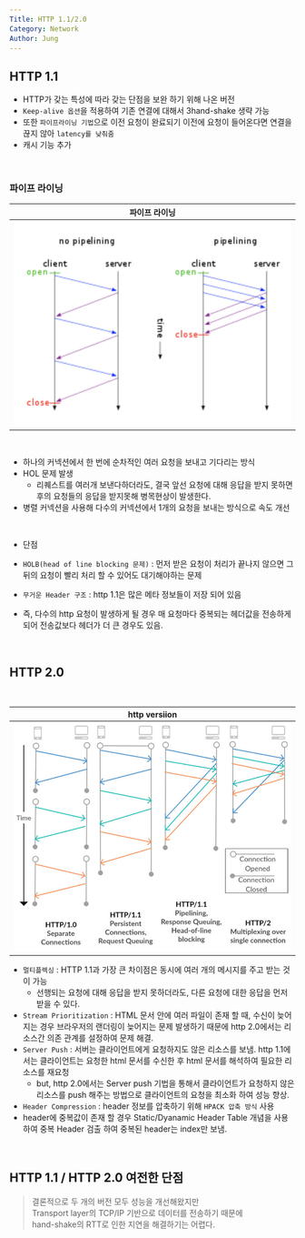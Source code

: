 ```yaml
---
Title: HTTP 1.1/2.0
Category: Network
Author: Jung
---
```


## HTTP 1.1

- HTTP가 갖는 특성에 따라 갖는 단점을 보완 하기 위해 나온 버전
- `Keep-alive 옵션`을 적용하여 기존 연결에 대해서 3hand-shake 생략 가능
- 또한 `파이프라이닝 기법`으로 이전 요청이 완료되기 이전에 요청이 들어온다면 연결을 끊지 않아 `latency를 낮춰줌`
- 캐시 기능 추가

</br>

### 파이프 라이닝

|                      파이프 라이닝                       |
| :------------------------------------------------------: |
| ![파이프 라이닝](./res/../../res/http1.1_pipelining.png) |

</br>

- 하나의 커넥션에서 한 번에 순차적인 여러 요청을 보내고 기다리는 방식
- HOL 문제 발생
  - 리퀘스트를 여러개 보낸다하더라도, 결국 앞선 요청에 대해 응답을 받지 못하면 후의 요청들의 응답을 받지못해 병목현상이 발생한다.
- 병렬 커넥션을 사용해 다수의 커넥션에서 1개의 요청을 보내는 방식으로 속도 개선

</br>

- 단점

- `HOLB(head of line blocking 문제)` : 먼저 받은 요청이 처리가 끝나지 않으면 그 뒤의 요청이 빨리 처리 할 수 있어도 대기해야하는 문제
- `무거운 Header 구조` : http 1.1은 많은 메타 정보들이 저장 되어 있음
- 즉, 다수의 http 요청이 발생하게 될 경우 매 요청마다 중복되는 헤더값을 전송하게 되어 전송값보다 헤더가 더 큰 경우도 있음.

</br>

## HTTP 2.0

</br>

|                 http versiion                 |
| :-------------------------------------------: |
| ![http version img](../res/http-versions.png) |

- `멀티플렉싱` : HTTP 1.1과 가장 큰 차이점은 동시에 여러 개의 메시지를 주고 받는 것이 가능
  - 선행되는 요청에 대해 응답을 받지 못하더라도, 다른 요청에 대한 응답을 먼저 받을 수 있다.
- `Stream Prioritization` : HTML 문서 안에 여러 파일이 존재 할 때, 수신이 늦어지는 경우 브라우저의 랜더링이 늦어지는 문제 발생하기 때문에 http 2.0에서는 리소스간 의존 관계를 설정하여 문제 해결.
- `Server Push` : 서버는 클라이언트에게 요청하지도 않은 리소스를 보냄. http 1.1에서는 클라이언트는 요청한 html 문서를 수신한 후 html 문서를 해석하여 필요한 리소스를 재요청
  - but, http 2.0에서는 Server push 기법을 통해서 클라이언트가 요청하지 않은 리소스를 push 해주는 방법으로 클라이언트의 요청을 최소화 하여 성능 향상.
- `Header Compression` : header 정보를 압축하기 위해 `HPACK 압축 방식` 사용
- header에 중복값이 존재 할 경우 Static/Dyanamic Header Table 개념을 사용하여 중복 Header 검출 하여 중복된 header는 index만 보냄.

</br>

## HTTP 1.1 / HTTP 2.0 여전한 단점

> 결론적으로 두 개의 버전 모두 성능을 개선해왔지만  
> Transport layer의 TCP/IP 기반으로 데이터를 전송하기 때문에  
> hand-shake의 RTT로 인한 지연을 해결하기는 어렵다.
